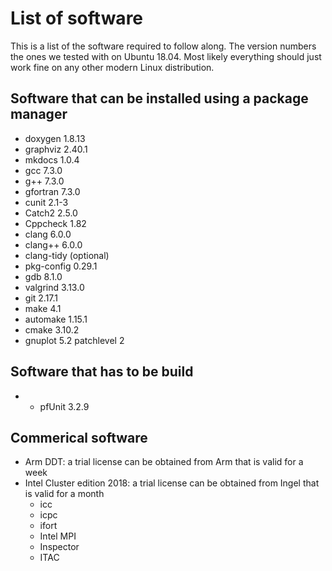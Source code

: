 # List of software

This is a list of the software required to follow along.  The version numbers the ones we tested with on Ubuntu 18.04.  Most likely everything should just work fine on any other modern Linux distribution.

## Software that can be installed using a package manager

  * doxygen 1.8.13
  * graphviz 2.40.1
  * mkdocs 1.0.4
  * gcc 7.3.0
  * g++ 7.3.0
  * gfortran 7.3.0
  * cunit 2.1-3
  * Catch2 2.5.0
  * Cppcheck 1.82
  * clang 6.0.0
  * clang++ 6.0.0
  * clang-tidy (optional)
  * pkg-config 0.29.1
  * gdb 8.1.0
  * valgrind 3.13.0
  * git 2.17.1
  * make 4.1
  * automake 1.15.1
  * cmake 3.10.2
  * gnuplot 5.2 patchlevel 2

## Software that has to be build

  *  * pfUnit 3.2.9

## Commerical software

  * Arm DDT: a trial license can be obtained from Arm that is valid for a week
  * Intel Cluster edition 2018: a trial license can be obtained from Ingel that is valid for a month
    * icc
    * icpc
    * ifort
    * Intel MPI
    * Inspector
    * ITAC
